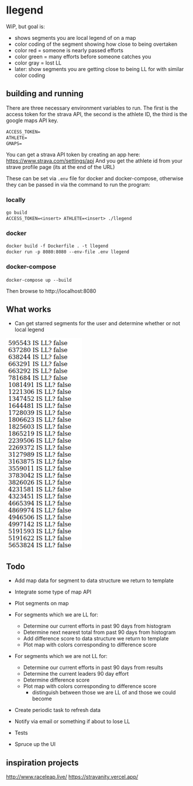 # llegend
WiP, but goal is:
  - shows segments you are local legend of on a map
  - color coding of the segment showing how close to being overtaken
  - color red = someone is nearly passed efforts
  - color green = many efforts before someone catches you
  - color gray = lost LL
  - later: show segments you are getting close to being LL for with similar color coding

## building and running
There are three necessary environment variables to run. The first is the access
token for the strava API, the second is the athlete ID, the third is the google maps API key.
```
ACCESS_TOKEN=
ATHLETE=
GMAPS=
```

You can get a strava API token by creating an app here: https://www.strava.com/settings/api
And you get the athlete id from your strave profile page (its at the end of the URL)

These can be set via `.env` file for docker and docker-compose, otherwise
they can be passed in via the command to run the program:

### locally
```
go build
ACCESS_TOKEN=<insert> ATHLETE=<insert> ./llegend 
```

### docker
```
docker build -f Dockerfile . -t llegend
docker run -p 8080:8080 --env-file .env llegend
```

### docker-compose
`docker-compose up --build`

Then browse to http://localhost:8080

## What works
- Can get starred segments for the user and determine whether or not local legend

![screenshot of what works](screenshot.png)

## Todo

- Add map data for segment to data structure we return to template
- Integrate some type of map API
- Plot segments on map

- For segments which we are LL for:
  - Determine our current efforts in past 90 days from histogram
  - Determine next nearest total from past 90 days from histogram
  - Add difference score to data structure we return to template
  - Plot map with colors corresponding to difference score

- For segments which we are not LL for:
  - Determine our current efforts in past 90 days from results
  - Determine the current leaders 90 day effort
  - Determine difference score
  - Plot map with colors corresponding to difference score
    - distinguish between those we are LL of and those we could become

- Create periodic task to refresh data
- Notify via email or something if about to lose LL
- Tests
- Spruce up the UI

## inspiration projects
http://www.raceleap.live/
https://stravanity.vercel.app/
